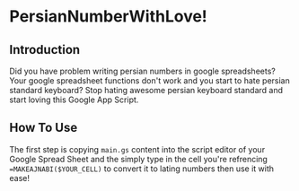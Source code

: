 # PersianNumberWithLove!

## Introduction
Did you have problem writing persian numbers in google spreadsheets? 
Your google spreadsheet functions don't work and you start to hate persian 
standard keyboard? Stop hating awesome persian keyboard standard and start 
loving this Google App Script.


## How To Use
The first step is copying ```main.gs``` content into the script editor of your
Google Spread Sheet and the simply type in the cell you're refrencing 
```=MAKEAJNABI($YOUR_CELL)``` to convert it to lating numbers then use it with
ease!
